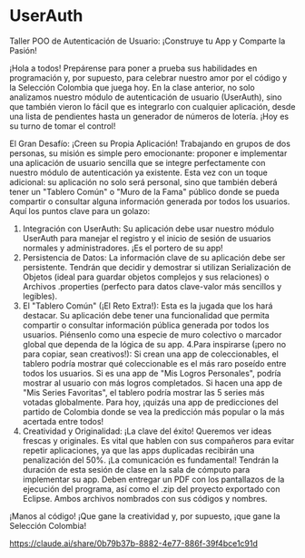 # UserAuth
Taller POO de Autenticación de Usuario:
¡Construye tu App y Comparte la Pasión!

¡Hola a todos! Prepárense para poner a prueba sus habilidades en programación y, por supuesto, para
celebrar nuestro amor por el código y la Selección Colombia que juega hoy.
En la clase anterior, no solo analizamos nuestro módulo de autenticación de usuario (UserAuth), sino
que también vieron lo fácil que es integrarlo con cualquier aplicación, desde una lista de pendientes
hasta un generador de números de lotería. ¡Hoy es su turno de tomar el control!

El Gran Desafío: ¡Creen su Propia Aplicación!
Trabajando en grupos de dos personas, su misión es simple pero emocionante: proponer e
implementar una aplicación de usuario sencilla que se integre perfectamente con nuestro módulo
de autenticación ya existente. Esta vez con un toque adicional: su aplicación no solo será personal, sino
que también deberá tener un "Tablero Común" o "Muro de la Fama" público donde se pueda compartir
o consultar alguna información generada por todos los usuarios.
Aquí los puntos clave para un golazo:
  1. Integración con UserAuth: Su aplicación debe usar nuestro módulo UserAuth para manejar el
    registro y el inicio de sesión de usuarios normales y administradores. ¡Es el portero de su app!
  2. Persistencia de Datos: La información clave de su aplicación debe ser persistente. Tendrán que
    decidir y demostrar si utilizan Serialización de Objetos (ideal para guardar objetos complejos y
    sus relaciones) o Archivos .properties (perfecto para datos clave-valor más sencillos y legibles).
  3. El "Tablero Común" (¡El Reto Extra!): Esta es la jugada que los hará destacar. Su aplicación debe
    tener una funcionalidad que permita compartir o consultar información pública generada por
    todos los usuarios. Piénsenlo como una especie de muro colectivo o marcador global que dependa de la lógica de su app.
  4.Para inspirarse (¡pero no para copiar, sean creativos!): Si crean una app de
    coleccionables, el tablero podría mostrar qué coleccionable es el más raro poseído entre
    todos los usuarios. Si es una app de "Mis Logros Personales", podría mostrar al usuario con
    más logros completados. Si hacen una app de "Mis Series Favoritas", el tablero podría
    mostrar las 5 series más votadas globalmente. Para hoy, ¡quizás una app de predicciones del
    partido de Colombia donde se vea la predicción más popular o la más acertada entre todos!
  5. Creatividad y Originalidad: ¡La clave del éxito! Queremos ver ideas frescas y originales. Es vital
    que hablen con sus compañeros para evitar repetir aplicaciones, ya que las apps duplicadas
    recibirán una penalización del 50%. ¡La comunicación es fundamental!
Tendrán la duración de esta sesión de clase en la sala de cómputo para implementar su app.
Deben entregar un PDF con los pantallazos de la ejecución del programa, así como el .zip del
proyecto exportado con Eclipse. Ambos archivos nombrados con sus códigos y nombres.

¡Manos al código! ¡Que gane la creatividad y, por supuesto, ¡que gane la Selección Colombia!

https://claude.ai/share/0b79b37b-8882-4e77-886f-39f4bce1c91d
